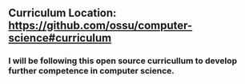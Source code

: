 ## Curriculum Location: https://github.com/ossu/computer-science#curriculum

### I will be following this open source curricullum to develop further competence in computer science.
